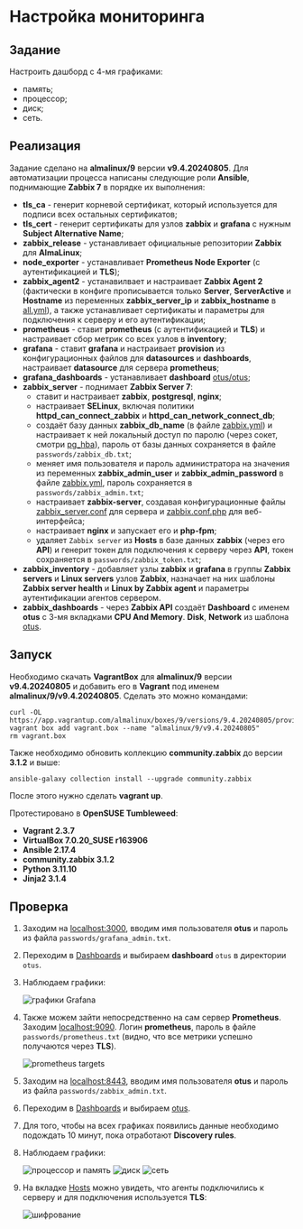 # Настройка мониторинга

## Задание

Настроить дашборд с 4-мя графиками:

- память;
- процессор;
- диск;
- сеть.

## Реализация

Задание сделано на **almalinux/9** версии **v9.4.20240805**. Для автоматизации процесса написаны следующие роли **Ansible**, поднимающие **Zabbix 7** в порядке их выполнения:

- **tls_ca** - генерит корневой сертификат, который используется для подписи всех остальных сертификатов;
- **tls_cert** - генерит сертификаты для узлов **zabbix** и **grafana** с нужным **Subject Alternative Name**;
- **zabbix_release** - устанавливает официальные репозитории **Zabbix** для **AlmaLinux**;
- **node_exporter** - устанавливает **Prometheus Node Exporter** (с аутентификацией и **TLS**);
- **zabbix_agent2** - устанавилвает и настраивает **Zabbix Agent 2** (фактически в конфиге прописывается только **Server**, **ServerActive** и **Hostname** из переменных **zabbix_server_ip** и **zabbix_hostname** в [all.yml](group_vars/all.yml)), а также устанавливает сертификаты и параметры для подключения к серверу и его аутентификации;
- **prometheus** - ставит **prometheus** (с аутентификацией и **TLS**) и настраивает сбор метрик со всех узлов в **inventory**;
- **grafana** - ставит **grafana** и настраивает **provision** из конфигурационных файлов для **datasources** и **dashboards**, настраивает **datasource** для сервера **prometheus**;
- **grafana_dashboards** - устанавливает **dashboard** [otus/otus](roles/grafana_dashboards/files/otus/otus.json);
- **zabbix_server** - поднимает **Zabbix Server 7**:
  - ставит и настраивает **zabbix**, **postgresql**, **nginx**;
  - настраивает **SELinux**, включая политики **httpd_can_connect_zabbix** и **httpd_can_network_connect_db**;
  - создаёт базу данных **zabbix_db_name** (в файле [zabbix.yml](host_vars/zabbix.yml)) и настраивает к ней локальный доступ по паролю (через сокет, смотри [pg_hba](roles/zabbix_server/templates/pg_hba.conf)), пароль от базы данных сохраняется в файле `passwords/zabbix_db.txt`;
  - меняет имя пользователя и пароль администратора на значения из переменных **zabbix_admin_user** и **zabbix_admin_password** в файле [zabbix.yml](host_vars/zabbix.yml), пароль сохраняется в `passwords/zabbix_admin.txt`;
  - настраивает **zabbix-server**, создавая конфигурационные файлы [zabbix_server.conf](roles/zabbix_server/templates/zabbix_server.conf) для сервера и [zabbix.conf.php](roles/zabbix_server/templates/zabbix.conf.php) для веб-интерфейса;
  - настраивает **nginx** и запускает его и **php-fpm**;
  - удаляет `Zabbix server` из **Hosts** в базе данных **zabbix** (через его **API**) и генерит токен для подключения к серверу через **API**, токен сохраняется в `passwords/zabbix_token.txt`;
- **zabbix_inventory** - добавляет узлы **zabbix** и **grafana** в группы **Zabbix servers** и **Linux servers** узлов **Zabbix**, назначает на них шаблоны **Zabbix server health** и **Linux by Zabbix agent** и параметры аутентификации агентов сервером.
- **zabbix_dashboards** - через **Zabbix API** создаёт **Dashboard** с именем **otus** с 3-мя вкладками **CPU And Memory**. **Disk**, **Network** из шаблона [otus](roles/zabbix_dashboards/templates/otus.yml).

## Запуск

Необходимо скачать **VagrantBox** для **almalinux/9** версии **v9.4.20240805** и добавить его в **Vagrant** под именем **almalinux/9/v9.4.20240805**. Сделать это можно командами:

```shell
curl -OL https://app.vagrantup.com/almalinux/boxes/9/versions/9.4.20240805/providers/virtualbox/amd64/vagrant.box
vagrant box add vagrant.box --name "almalinux/9/v9.4.20240805"
rm vagrant.box
```

Также необходимо обновить коллекцию **community.zabbix** до версии **3.1.2** и выше:

```shell
ansible-galaxy collection install --upgrade community.zabbix
```

После этого нужно сделать **vagrant up**.

Протестировано в **OpenSUSE Tumbleweed**:

- **Vagrant 2.3.7**
- **VirtualBox 7.0.20_SUSE r163906**
- **Ansible 2.17.4**
- **community.zabbix 3.1.2**
- **Python 3.11.10**
- **Jinja2 3.1.4**

## Проверка

1. Заходим на [localhost:3000](https://localhost:3000), вводим имя пользователя **otus** и пароль из файла `passwords/grafana_admin.txt`.
2. Переходим в [Dashboards](https://localhost:3000/dashboards) и выбираем **dashboard** `otus` в директории `otus`.
3. Наблюдаем графики:

    ![графики Grafana](images/grafana.png)

4. Также можем зайти непосредственно на сам сервер **Prometheus**. Заходим [localhost:9090](https://localhost:9090/targets). Логин **prometheus**, пароль в файле `passwords/prometheus.txt` (видно, что все метрики успешно получаются через **TLS**).

    ![prometheus targets](images/prometheus.png)

5. Заходим на [localhost:8443](https://localhost:8443/index.php), вводим имя пользователя **otus** и пароль из файла `passwords/zabbix_admin.txt`.
6. Переходим в [Dashboards](https://localhost:8443/zabbix.php?action=dashboard.list) и выбираем [otus](https://localhost:8443/zabbix.php?action=dashboard.view&dashboardid=347).
7. Для того, чтобы на всех графиках появились данные необходимо подождать 10 минут, пока отработают **Discovery rules**.
8. Наблюдаем графики:

    ![процессор и память](images/zabbix_cpu.png)
    ![диск](images/zabbix_disk.png)
    ![сеть](images/zabbix_network.png)

9. На вкладке [Hosts](https://localhost:8443/zabbix.php?action=host.view) можно увидеть, что агенты подключились к серверу и для подключения используется **TLS**:

    ![шифрование](images/zabbix_encryption.png)
